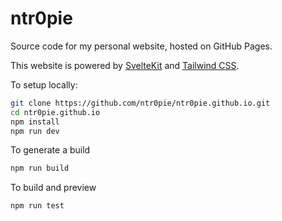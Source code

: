 # ntr0pie

Source code for my personal website, hosted on GitHub Pages.

This website is powered by [SvelteKit](https://kit.svelte.dev/) and
[Tailwind CSS](https://tailwindcss.com/).

To setup locally:

```bash
git clone https://github.com/ntr0pie/ntr0pie.github.io.git
cd ntr0pie.github.io
npm install
npm run dev
```

To generate a build

```bash
npm run build
```

To build and preview

```bash
npm run test
```
